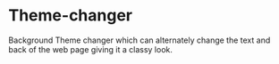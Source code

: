 # Theme-changer
Background Theme changer which can alternately change the text and back of the web page giving it a classy look.
